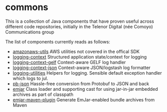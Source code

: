 commons
=======

This is a collection of Java components that have proven useful across
different code repositories, initially in the Telenor Digital (née
Comoyo) Communications group

The list of components currently reads as follows:

* [amazonaws-utils](amazonaws-utils) AWS utilities not covered in the offical SDK
* [logging-context](logging-context) Structured application state/context for logging
* [logging-context-gelf](logging-context-gelf) Context-aware GELF log handler
* [logging-context-json](logging-context-json) Context-aware JSON/logstash log formatter
* [logging-utilities](logging-utilities) Helpers for logging. Sensible default exception handler which logs to jul.
* [pb-json](pb-json) Hassle-free conversion from Protobuf to JSON and back
* [emjar](emjar) Class loader and supporting cast for using jar-in-jar embedded archives as part of classpath
* [emjar-maven-plugin](emjar-maven-plugin) Generate EmJar-enabled bundle archives from Maven
